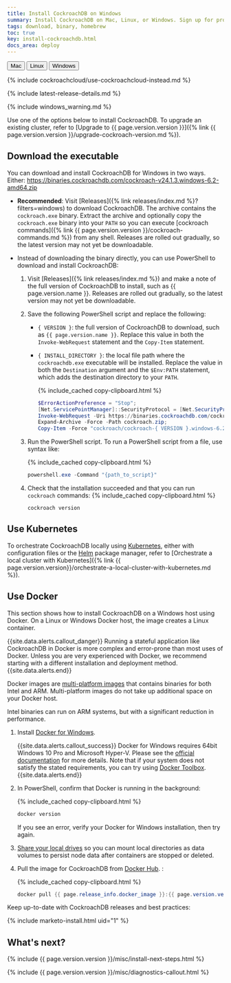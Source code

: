 ```yaml
---
title: Install CockroachDB on Windows
summary: Install CockroachDB on Mac, Linux, or Windows. Sign up for product release notes.
tags: download, binary, homebrew
toc: true
key: install-cockroachdb.html
docs_area: deploy
---
```


<div id="os-tabs" class="clearfix">
    <a href="install-cockroachdb-mac.html"><button id="mac" data-eventcategory="buttonClick-doc-os" data-eventaction="mac">Mac</button></a>
    <a href="install-cockroachdb-linux.html"><button id="linux" data-eventcategory="buttonClick-doc-os" data-eventaction="linux">Linux</button></a>
    <button id="windows" class="current" data-eventcategory="buttonClick-doc-os" data-eventaction="windows">Windows</button>
</div>

{% include cockroachcloud/use-cockroachcloud-instead.md %}

{% include latest-release-details.md %}

{% include windows_warning.md %}

Use one of the options below to install CockroachDB. To upgrade an existing cluster, refer to [Upgrade to {{ page.version.version }}]({% link {{ page.version.version }}/upgrade-cockroach-version.md %}).

<section id="download-the-binary-windows" markdown="1" class="install-option">
<h2 id="install-binary">Download the executable</h2>

You can download and install CockroachDB for Windows in two ways. Either:
https://binaries.cockroachdb.com/cockroach-v24.1.3.windows-6.2-amd64.zip

- **Recommended**: Visit [Releases]({% link releases/index.md %}?filters=windows) to download CockroachDB. The archive contains the `cockroach.exe` binary. Extract the archive and optionally copy the `cockroach.exe` binary into your `PATH` so you can execute [cockroach commands]({% link {{ page.version.version }}/cockroach-commands.md %}) from any shell. Releases are rolled out gradually, so the latest version may not yet be downloadable.

- Instead of downloading the binary directly, you can use PowerShell to download and install CockroachDB:
    1. Visit [Releases]({% link releases/index.md %}) and make a note of the full version of CockroachDB to install, such as {{ page.version.name }}. Releases are rolled out gradually, so the latest version may not yet be downloadable.
    1. Save the following PowerShell script and replace the following:
        - `{ VERSION }`: the full version of CockroachDB to download, such as `{{ page.version.name }}`. Replace this value in both the `Invoke-WebRequest` statement and the `Copy-Item` statement.
        - `{ INSTALL_DIRECTORY }`: the local file path where the `cockroachdb.exe` executable will be installed. Replace the value in both the `Destination` argument and the `$Env:PATH` statement, which adds the destination directory to your `PATH`.

            {% include_cached copy-clipboard.html %}
            ~~~ powershell
            $ErrorActionPreference = "Stop";
            [Net.ServicePointManager]::SecurityProtocol = [Net.SecurityProtocolType]::Tls12;$ProgressPreference = 'SilentlyContinue'; $null = New-Item -Type Directory -Force $env:appdata/cockroach;
            Invoke-WebRequest -Uri https://binaries.cockroachdb.com/cockroach-{ VERSION }.windows-6.2-amd64.zip -OutFile cockroach.zip;
            Expand-Archive -Force -Path cockroach.zip;
            Copy-Item -Force "cockroach/cockroach-{ VERSION }.windows-6.2-amd64/cockroach.exe" -Destination $env:{ INSTALL_DIRECTORY };$Env:PATH += ";$env:{ INSTALL_DIRECTORY }"
            ~~~
    1. Run the PowerShell script. To run a PowerShell script from a file, use syntax like:

        {% include_cached copy-clipboard.html %}
        ~~~ powershell
        powershell.exe -Command "{path_to_script}"
        ~~~
    1. Check that the installation succeeded and that you can run `cockroach` commands:
        {% include_cached copy-clipboard.html %}
        ~~~ shell
        cockroach version
        ~~~

</section>

<section id="use-kubernetes" markdown="1" class="install-option">
<h2 id="install-kubernetes">Use Kubernetes</h2>

To orchestrate CockroachDB locally using [Kubernetes](https://kubernetes.io/), either with configuration files or the [Helm](https://helm.sh/) package manager, refer to [Orchestrate a local cluster with Kubernetes]({% link {{ page.version.version}}/orchestrate-a-local-cluster-with-kubernetes.md %}).

</section>

<section id="use-docker-windows" markdown="1" class="install-option">
<h2 id="install-docker">Use Docker</h2>

This section shows how to install CockroachDB on a Windows host using Docker. On a Linux or Windows Docker host, the image creates a Linux container.

{{site.data.alerts.callout_danger}}
Running a stateful application like CockroachDB in Docker is more complex and error-prone than most uses of Docker. Unless you are very experienced with Docker, we recommend starting with a different installation and deployment method.
{{site.data.alerts.end}}

Docker images are [multi-platform images](https://docs.docker.com/build/building/multi-platform/) that contains binaries for both Intel and ARM. Multi-platform images do not take up additional space on your Docker host.

Intel binaries can run on ARM systems, but with a significant reduction in performance.

1. Install <a href="https://docs.docker.com/docker-for-windows/install/">Docker for Windows</a>.

    {{site.data.alerts.callout_success}}
    Docker for Windows requires 64bit Windows 10 Pro and Microsoft Hyper-V. Please see the <a href="https://docs.docker.com/docker-for-windows/install/#what-to-know-before-you-install">official documentation</a> for more details. Note that if your system does not satisfy the stated requirements, you can try using <a href="https://docs.docker.com/toolbox/overview/">Docker Toolbox</a>.
    {{site.data.alerts.end}}

1. In PowerShell, confirm that Docker is running in the background:

    {% include_cached copy-clipboard.html %}
    ~~~ powershell
    docker version
    ~~~

    If you see an error, verify your Docker for Windows installation, then try again.

1. [Share your local drives](https://docs.docker.com/docker-for-windows/#/shared-drives) so you can mount local directories as data volumes to persist node data after containers are stopped or deleted.

1. Pull the image for CockroachDB from [Docker Hub](https://hub.docker.com/r/{{page.release_info.docker_image}}/). <a id="win-docker-step3-{{ page.version.version }}"></a>:

    {% include_cached copy-clipboard.html %}
    ~~~ powershell
    docker pull {{ page.release_info.docker_image }}:{{ page.version.version }}
    ~~~

</section>

Keep up-to-date with CockroachDB releases and best practices:

{% include marketo-install.html uid="1" %}

<h2 id="whats-next">What&#39;s next?</h2>

{% include {{ page.version.version }}/misc/install-next-steps.html %}

{% include {{ page.version.version }}/misc/diagnostics-callout.html %}
